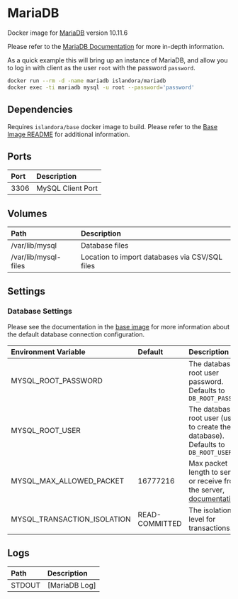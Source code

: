 # MariaDB

Docker image for [MariaDB] version 10.11.6

Please refer to the [MariaDB Documentation] for more in-depth information.

As a quick example this will bring up an instance of MariaDB, and allow you to
log in with client as the user `root` with the password `password`.

```bash
docker run --rm -d -name mariadb islandora/mariadb
docker exec -ti mariadb mysql -u root --password='password'
```

## Dependencies

Requires `islandora/base` docker image to build. Please refer to the
[Base Image README](../base/README.md) for additional information.

## Ports

| Port | Description       |
| :--- | :---------------- |
| 3306 | MySQL Client Port |

## Volumes

| Path                 | Description                                    |
| :------------------- | :--------------------------------------------- |
| /var/lib/mysql       | Database files                                 |
| /var/lib/mysql-files | Location to import databases via CSV/SQL files |

## Settings

### Database Settings

Please see the documentation in the [base image] for more information about the
default database connection configuration.

| Environment Variable | Default | Description                                                                           |
| :------------------- | :------ | :------------------------------------------------------------------------------------ |
| MYSQL_ROOT_PASSWORD  |         | The database root user password. Defaults to `DB_ROOT_PASSWORD`                       |
| MYSQL_ROOT_USER      |         | The database root user (used to create the site database). Defaults to `DB_ROOT_USER` |
| MYSQL_MAX_ALLOWED_PACKET | 16777216 | Max packet length to send to or receive from the server, [documentation](https://mariadb.com/docs/server/ref/mdb/system-variables/max_allowed_packet/)
| MYSQL_TRANSACTION_ISOLATION | READ-COMMITTED | The isolation level for transactions.

## Logs

| Path   | Description   |
| :----- | :------------ |
| STDOUT | [MariaDB Log] |

[base image]: ../base/README.md
[MariaDB Documentation]: https://mariadb.org/documentation/
[MariaDB]: https://mariadb.org/
